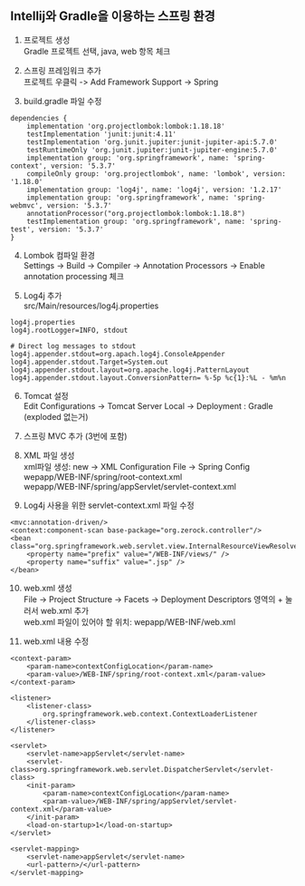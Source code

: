 ## Intellij와 Gradle을 이용하는 스프링 환경

1. 프로젝트 생성   
Gradle 프로젝트 선택, java, web 항목 체크

2. 스프링 프레임워크 추가   
프로젝트 우클릭 -> Add Framework Support -> Spring

3. build.gradle 파일 수정
```
dependencies {
    implementation 'org.projectlombok:lombok:1.18.18'
    testImplementation 'junit:junit:4.11'
    testImplementation 'org.junit.jupiter:junit-jupiter-api:5.7.0'
    testRuntimeOnly 'org.junit.jupiter:junit-jupiter-engine:5.7.0'
    implementation group: 'org.springframework', name: 'spring-context', version: '5.3.7'
    compileOnly group: 'org.projectlombok', name: 'lombok', version: '1.18.0'
    implementation group: 'log4j', name: 'log4j', version: '1.2.17'
    implementation group: 'org.springframework', name: 'spring-webmvc', version: '5.3.7'
    annotationProcessor("org.projectlombok:lombok:1.18.8")
    testImplementation group: 'org.springframework', name: 'spring-test', version: '5.3.7'
}
```
4. Lombok 컴파일 환경   
Settings -> Build -> Compiler -> Annotation Processors -> Enable annotation processing 체크

5. Log4j 추가   
src/Main/resources/log4j.properties
```
log4j.properties
log4j.rootLogger=INFO, stdout

# Direct log messages to stdout
log4j.appender.stdout=org.apach.log4j.ConsoleAppender
log4j.appender.stdout.Target=System.out
log4j.appender.stdout.layout=org.apache.log4j.PatternLayout
log4j.appender.stdout.layout.ConversionPattern= %-5p %c{1}:%L - %m%n
```

6. Tomcat 설정   
Edit Configurations -> Tomcat Server Local -> Deployment : Gradle (exploded 없는거)

7. 스프링 MVC 추가 (3번에 포함)

8. XML 파일 생성   
xml파일 생성: new -> XML Configuration File -> Spring Config   
wepapp/WEB-INF/spring/root-context.xml   
wepapp/WEB-INF/spring/appServlet/servlet-context.xml   

9. Log4j 사용을 위한 servlet-context.xml 파일 수정
```
<mvc:annotation-driven/>
<context:component-scan base-package="org.zerock.controller"/>
<bean class="org.springframework.web.servlet.view.InternalResourceViewResolver">
    <property name="prefix" value="/WEB-INF/views/" />
    <property name="suffix" value=".jsp" />
</bean>
```
10. web.xml 생성   
File -> Project Structure -> Facets -> Deployment Descriptors 영역의 + 눌러서 web.xml 추가   
web.xml 파일이 있어야 할 위치: wepapp/WEB-INF/web.xml   

11. web.xml 내용 수정
```
<context-param>
    <param-name>contextConfigLocation</param-name>
    <param-value>/WEB-INF/spring/root-context.xml</param-value>
</context-param>

<listener>
    <listener-class>
        org.springframework.web.context.ContextLoaderListener
    </listener-class>
</listener>

<servlet>
    <servlet-name>appServlet</servlet-name>
    <servlet-class>org.springframework.web.servlet.DispatcherServlet</servlet-class>
    <init-param>
        <param-name>contextConfigLocation</param-name>
        <param-value>/WEB-INF/spring/appServlet/servlet-context.xml</param-value>
    </init-param>
    <load-on-startup>1</load-on-startup>
</servlet>

<servlet-mapping>
    <servlet-name>appServlet</servlet-name>
    <url-pattern>/</url-pattern>
</servlet-mapping>
```
